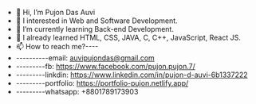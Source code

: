 - 👋 Hi, I’m Pujon Das Auvi
- 👀 I interested in Web and Software Development.
- 🌱 I’m currently learning Back-end Development.
- 🌱 I already learned HTML, CSS, JAVA, C, C++, JavaScript, React JS.
- 📫 How to reach me?----
- ----------email: auvipujondas@gmail.com  
-  ---------fb: https://www.facebook.com/pujon.pujon.7/ 
-  ---------linkdin: https://www.linkedin.com/in/pujon-d-auvi-6b1337222
-  ---------portfolio: https://portfolio-pujon.netlify.app/
-  ---------whatsapp: +8801789173903


